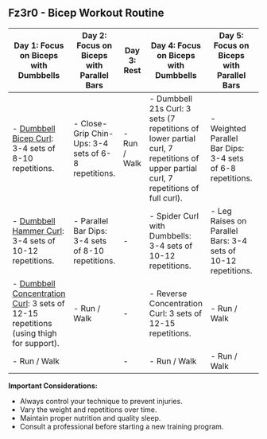 

## Fz3r0 - Bicep Workout Routine

| **Day 1: Focus on Biceps with Dumbbells** | **Day 2: Focus on Biceps with Parallel Bars** | **Day 3: Rest** | **Day 4: Focus on Biceps with Dumbbells** | **Day 5: Focus on Biceps with Parallel Bars** | **Day 6 and 7: Rest** |
|------------------------------------------|----------------------------------------------|-----------------|------------------------------------------|----------------------------------------------|-----------------------|
| - [Dumbbell Bicep Curl](https://www.youtube.com/watch?v=in7PaeYlhrM): 3-4 sets of 8-10 repetitions. | - Close-Grip Chin-Ups: 3-4 sets of 6-8 repetitions. | - Run / Walk | - Dumbbell 21s Curl: 3 sets (7 repetitions of lower partial curl, 7 repetitions of upper partial curl, 7 repetitions of full curl). | - Weighted Parallel Bar Dips: 3-4 sets of 6-8 repetitions. | - (run or walk) |
| - [Dumbbell Hammer Curl](https://youtu.be/zC3nLlEvin4): 3-4 sets of 10-12 repetitions. | - Parallel Bar Dips: 3-4 sets of 8-10 repetitions. | -             | - Spider Curl with Dumbbells: 3-4 sets of 10-12 repetitions. | - Leg Raises on Parallel Bars: 3-4 sets of 10-12 repetitions. | -                   |
| - [Dumbbell Concentration Curl](https://youtu.be/ZcU2hN76UyA): 3 sets of 12-15 repetitions (using thigh for support). | - Run / Walk                               | -             | - Reverse Concentration Curl: 3 sets of 12-15 repetitions. | - Run / Walk                               | -                   |
| - Run / Walk                             |                                          | -             | - Run / Walk                             | - Run / Walk                               | -                   |

  
**Important Considerations:**
- Always control your technique to prevent injuries.
- Vary the weight and repetitions over time.
- Maintain proper nutrition and quality sleep.
- Consult a professional before starting a new training program.

